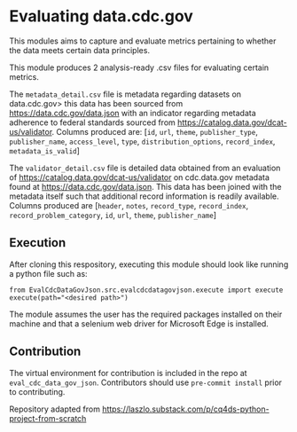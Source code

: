 # Evaluating data.cdc.gov
This modules aims to capture and evaluate metrics pertaining to whether the data meets certain data principles.

This module produces 2 analysis-ready .csv files for evaluating certain metrics.

The `metadata_detail.csv` file is metadata regarding datasets on data.cdc.gov> this data has been sourced from https://data.cdc.gov/data.json with an indicator regarding metadata adherence to federal standards sourced from https://catalog.data.gov/dcat-us/validator. Columns produced are: [`id`, `url`, `theme`, `publisher_type`, `publisher_name`, `access_level`, `type`, `distribution_options`, `record_index`, `metadata_is_valid`]

The `validator_detail.csv` file is detailed data obtained from an evaluation of https://catalog.data.gov/dcat-us/validator on cdc.data.gov metadata found at https://data.cdc.gov/data.json. This data has been joined with the metadata itself such that additional record information is readily available. Columns produced are  [`header`, `notes`, `record_type`, `record_index`, `record_problem_category`, `id`, `url`, `theme`, `publisher_name`]

## Execution
After cloning this respository, executing this module should look like running a python file such as:
```
from EvalCdcDataGovJson.src.evalcdcdatagovjson.execute import execute
execute(path="<desired path>")
```

The module assumes the user has the required packages installed on their machine and that a selenium web driver for Microsoft Edge is installed. 

## Contribution
The virtual environment for contribution is included in the repo at `eval_cdc_data_gov_json`. Contributors should use `pre-commit install` prior to contributing.

Repository adapted from https://laszlo.substack.com/p/cq4ds-python-project-from-scratch
